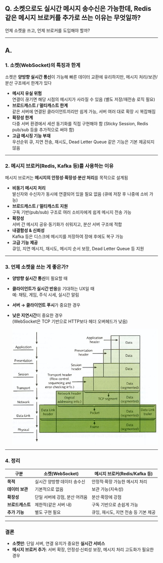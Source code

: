 ## Q. 소켓으로도 실시간 메시지 송수신은 가능한데, Redis 같은 메시지 브로커를 추가로 쓰는 이유는 무엇일까?
언제 소켓을 쓰고, 언제 브로커를 도입해야 할까?

---

## A.

### 1. 소켓(WebSocket)의 특징과 한계
소켓은 **양방향 실시간 통신**이 가능해 빠른 데이터 교환에 유리하지만, 메시지 처리/보관/분산 구조에서 한계가 있다

- **메시지 유실 위험**  
  연결이 끊기면 해당 시점의 메시지가 사라질 수 있음 (별도 저장/재전송 로직 필요)
- **브로드캐스트 / 멀티캐스트 한계**  
  같은 서버에 연결된 클라이언트끼리만 쉽게 가능, 서버 여러 대로 확장 시 복잡해짐
- **확장성 한계**  
  다중 서버 환경에서 세션 동기화를 직접 구현해야 함 (Sticky Session, Redis pub/sub 등을 추가적으로 써야 함)
- **고급 메시징 기능 부재**  
  우선순위 큐, 지연 전송, 재시도, Dead Letter Queue 같은 기능은 기본 제공되지 않음

---

### 2. 메시지 브로커(Redis, Kafka 등)를 사용하는 이유
메시지 브로커는 **메시지의 안정성·확장성·분산 처리**를 목적으로 설계됨

- **비동기 메시지 처리**  
  발신자와 수신자가 동시에 연결되어 있을 필요 없음 (큐에 저장 후 나중에 소비 가능)
- **브로드캐스트 / 멀티캐스트 지원**  
  구독 기반(pub/sub) 구조로 여러 소비자에게 쉽게 메시지 전송 가능
- **확장성**  
  서버 간 메시지 공유·동기화가 쉬워지고, 분산 서버 구조에 적합
- **내결함성 & 신뢰성**  
  Kafka 등은 디스크에 메시지를 저장하여 장애 후에도 복구 가능
- **고급 기능 제공**  
  큐잉, 지연 메시지, 재시도, 메시지 순서 보장, Dead Letter Queue 등 지원

---

### 3. 언제 소켓을 쓰는 게 좋은가?
- **양방향 실시간 통신**이 필요할 때
- **클라이언트가 실시간 반응**을 기대하는 UX일 때  
  예: 채팅, 게임, 주식 시세, 실시간 알림
- **서버 → 클라이언트 푸시**가 중요한 경우
- **낮은 지연시간**이 중요한 경우  
  (WebSocket은 TCP 기반으로 HTTP보다 헤더 오버헤드가 낮음)


  ![OSI 7Layers Packet Size](/image/pEAUt.png)

---

### 4. 정리
| 구분 | 소켓(WebSocket) | 메시지 브로커(Redis/Kafka 등) |
|------|----------------|------------------------------|
| **목적** | 실시간 양방향 데이터 송수신 | 안정적·확장 가능한 메시지 처리 |
| **데이터 보관** | 기본적으로 없음 | 보관 가능(지속성) |
| **확장성** | 단일 서버에 강점, 분산 어려움 | 분산·확장에 강점 |
| **브로드캐스트** | 제한적(같은 서버 내) | 구독 기반으로 손쉽게 가능 |
| **추가 기능** | 별도 구현 필요 | 큐잉, 재시도, 지연 전송 등 기본 제공 |

---
### **결론**
- **소켓만**: 단일 서버, 연결 유지가 중요한 **실시간 서비스**
- **메시지 브로커 추가**: 서버 확장, 안정성·신뢰성 보장, 메시지 처리 고도화가 필요한 경우


